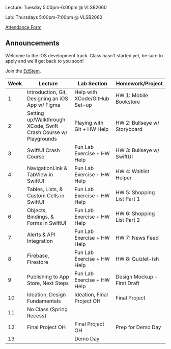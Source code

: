 Lecture: Tuesday 5:00pm-6:00pm @ VLSB2060

Lab: Thursdays 5:00pm-7:00pm @ VLSB2060

[Attendance Form](https://forms.gle/FTv3misKZ7RPbqxY6)

## Announcements

Welcome to the iOS development track. Class hasn't started yet, be sure to apply and we'll get back to you soon!

Join the [EdStem](https://edstem.org/us/join/tkSA9H).

| Week | Lecture                                                         | Lab Section                                       | Homework/Project             |
|------|-----------------------------------------------------------------|---------------------------------------------------|------------------------------|
| 1    | Introduction, Git, Designing an iOS App w/ Figma                | Help with XCode/GitHub Set-up | HW 1: Mobile Bookstore       |
| 2    | Setting up/Walkthrough XCode, Swift Crash Course w/ Playgrounds | Playing with Git + HW Help                                  | HW 2: Bullseye w/ Storyboard |
| 3    | SwiftUI Crash Course                                            | Fun Lab Exercise + HW Help       | HW 3: Bullseye w/ SwiftUI    |
| 4    | NavigationLink & TabView in SwiftUI                             | Fun Lab Exercise + HW Help          | HW 4: Waitlist Helper        |
| 5    | Tables, Lists, & Custom Cells in SwiftUI                        | Fun Lab Exercise + HW Help              | HW 5: Shopping List Part 1   |
| 6    | Objects, Bindings, & Forms in SwiftUI                           | Fun Lab Exercise + HW Help         | HW 6: Shopping List Part 2   |
| 7    | Alerts & API Integration                                        | Fun Lab Exercise + HW Help         | HW 7: News Feed              |
| 8    | Firebase, Firestore                                             | Fun Lab Exercise + HW Help                    | HW 8: Quizlet-ish            |
| 9    | Publishing to App Store, Next Steps                             | Fun Lab Exercise + HW Help                  | Design Mockup - First Draft  |
| 10   | Ideation, Design Fundamentals                                   | Ideation, Final Project OH                        | Final Project                |
| 11   | No Class (Spring Recess)                                        |                                                   |                              |
| 12   | Final Project OH                                                | Final Project OH                                  | Prep for Demo Day            |
| 13   |                                                                 | Demo Day                                          |
